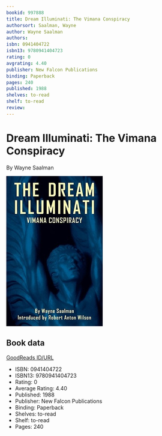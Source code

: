 ```yaml
---
bookid: 997888
title: Dream Illuminati: The Vimana Conspiracy
authorsort: Saalman, Wayne
author: Wayne Saalman
authors: 
isbn: 0941404722
isbn13: 9780941404723
rating: 0
avgrating: 4.40
publisher: New Falcon Publications
binding: Paperback
pages: 240
published: 1988
shelves: to-read
shelf: to-read
review: 
---
```


# Dream Illuminati: The Vimana Conspiracy

By Wayne Saalman

![](../../assets/bookcovers/1348238244l/997888.jpg)

## Book data

[GoodReads ID/URL](https://www.goodreads.com/book/show/997888)

- ISBN: 0941404722
- ISBN13: 9780941404723
- Rating: 0
- Average Rating: 4.40
- Published: 1988
- Publisher: New Falcon Publications
- Binding: Paperback
- Shelves: to-read
- Shelf: to-read
- Pages: 240

